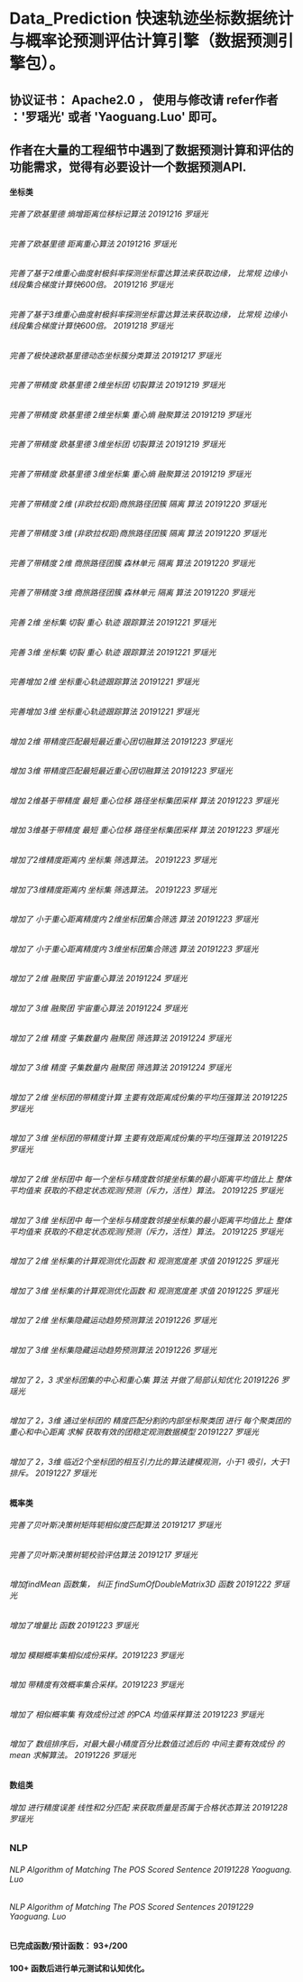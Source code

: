# Data_Prediction 快速轨迹坐标数据统计与概率论预测评估计算引擎（数据预测引擎包）。
## 协议证书： Apache2.0 ， 使用与修改请 refer作者 ：'罗瑶光' 或者 'Yaoguang.Luo' 即可。  
## 作者在大量的工程细节中遇到了数据预测计算和评估的功能需求，觉得有必要设计一个数据预测API.

#### 坐标类
###### 完善了欧基里德 熵增距离位移标记算法 20191216 罗瑶光
###### 完善了欧基里德 距离重心算法 20191216 罗瑶光
###### 完善了基于2维重心曲度射极斜率探测坐标雷达算法来获取边缘， 比常规 边缘小线段集合梯度计算快600倍。 20191216 罗瑶光
###### 完善了基于3维重心曲度射极斜率探测坐标雷达算法来获取边缘， 比常规 边缘小线段集合梯度计算快600倍。 20191218 罗瑶光
###### 完善了极快速欧基里德动态坐标簇分类算法 20191217 罗瑶光
###### 完善了带精度 欧基里德 2维坐标团 切裂算法 20191219 罗瑶光
###### 完善了带精度 欧基里德 2维坐标集 重心熵 融聚算法 20191219 罗瑶光
###### 完善了带精度 欧基里德 3维坐标团 切裂算法 20191219 罗瑶光
###### 完善了带精度 欧基里德 3维坐标集 重心熵 融聚算法 20191219 罗瑶光
###### 完善了带精度 2维 (非欧拉权距)商旅路径团簇 隔离 算法 20191220 罗瑶光
###### 完善了带精度 3维 (非欧拉权距)商旅路径团簇 隔离 算法 20191220 罗瑶光
###### 完善了带精度 2维 商旅路径团簇 森林单元 隔离 算法 20191220 罗瑶光
###### 完善了带精度 3维 商旅路径团簇 森林单元 隔离 算法 20191220 罗瑶光
###### 完善 2维 坐标集 切裂 重心 轨迹 跟踪算法 20191221 罗瑶光
###### 完善 3维 坐标集 切裂 重心 轨迹 跟踪算法 20191221 罗瑶光
###### 完善增加 2维 坐标重心轨迹跟踪算法 20191221 罗瑶光
###### 完善增加 3维 坐标重心轨迹跟踪算法 20191221 罗瑶光
###### 增加 2维 带精度匹配最短最近重心团切融算法 20191223 罗瑶光
###### 增加 3维 带精度匹配最短最近重心团切融算法 20191223 罗瑶光
###### 增加 2维基于带精度 最短 重心位移 路径坐标集团采样 算法 20191223 罗瑶光
###### 增加 3维基于带精度 最短 重心位移 路径坐标集团采样 算法 20191223 罗瑶光
###### 增加了2维精度距离内 坐标集 筛选算法。 20191223 罗瑶光
###### 增加了3维精度距离内 坐标集 筛选算法。 20191223 罗瑶光
###### 增加了 小于重心距离精度内 2维坐标团集合筛选 算法 20191223 罗瑶光
###### 增加了 小于重心距离精度内 3维坐标团集合筛选 算法 20191223 罗瑶光
###### 增加了 2维 融聚团 宇宙重心算法 20191224 罗瑶光
###### 增加了 3维 融聚团 宇宙重心算法 20191224 罗瑶光
###### 增加了 2维 精度 子集数量内 融聚团 筛选算法 20191224 罗瑶光
###### 增加了 3维 精度 子集数量内 融聚团 筛选算法 20191224 罗瑶光
###### 增加了 2维 坐标团的带精度计算 主要有效距离成份集的平均压强算法 20191225 罗瑶光
###### 增加了 3维 坐标团的带精度计算 主要有效距离成份集的平均压强算法 20191225 罗瑶光
###### 增加了 2维 坐标团中 每一个坐标与精度数邻接坐标集的最小距离平均值比上 整体平均值来 获取的不稳定状态观测/预测（斥力，活性）算法。 20191225 罗瑶光
###### 增加了 3维 坐标团中 每一个坐标与精度数邻接坐标集的最小距离平均值比上 整体平均值来 获取的不稳定状态观测/预测（斥力，活性）算法。 20191225 罗瑶光
###### 增加了 2维 坐标集的计算观测优化函数 和 观测宽度差 求值 20191225 罗瑶光
###### 增加了 3维 坐标集的计算观测优化函数 和 观测宽度差 求值 20191225 罗瑶光
###### 增加了 2维 坐标集隐藏运动趋势预测算法 20191226 罗瑶光
###### 增加了 3维 坐标集隐藏运动趋势预测算法 20191226 罗瑶光
###### 增加了 2，3 求坐标团集的中心和重心集 算法 并做了局部认知优化 20191226 罗瑶光
###### 增加了 2，3维 通过坐标团的 精度匹配分割的内部坐标聚类团 进行 每个聚类团的 重心和中心距离 求解 获取有效的团稳定观测数据模型 20191227 罗瑶光
###### 增加了 2，3维 临近2个坐标团的相互引力比的算法建模观测，小于1 吸引，大于1 排斥。 20191227 罗瑶光 

#### 概率类 
###### 完善了贝叶斯决策树矩阵轭相似度匹配算法 20191217 罗瑶光
###### 完善了贝叶斯决策树轭校验评估算法 20191217 罗瑶光
###### 增加findMean 函数集， 纠正 findSumOfDoubleMatrix3D 函数 20191222 罗瑶光
###### 增加了增量比 函数 20191223 罗瑶光
###### 增加 模糊概率集相似成份采样。20191223 罗瑶光
###### 增加 带精度有效概率集合采样。20191223 罗瑶光
###### 增加了 相似概率集 有效成份过滤 的PCA 均值采样算法 20191223 罗瑶光
###### 增加了 数组排序后，对最大最小精度百分比数值过滤后的 中间主要有效成份 的 mean 求解算法。 20191226 罗瑶光

#### 数组类
###### 增加 进行精度误差 线性和2分匹配 来获取质量是否属于合格状态算法 20191228 罗瑶光

### NLP
###### NLP Algorithm of Matching The POS Scored Sentence 20191228 Yaoguang. Luo
###### NLP Algorithm of Matching The POS Scored Sentences 20191229 Yaoguang. Luo

####  已完成函数/预计函数：  93+/200
####  100+ 函数后进行单元测试和认知优化。
